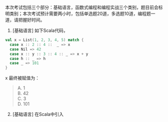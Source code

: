 本次考试包括三个部分：基础语言，函数式编程和编程实战三个类别，题目前会标明类别；本次考试预计需要两小时，包括单选题20道，多选题10道，编程题一道，请把握好时间。

1. [基础语言] 如下Scala代码，

```scala
val x = List(1, 2, 3, 4, 5) match {
  case x :: 2 :: 4 ::  _ => x
  case Nil => 42
  case x :: y :: 3 :: 4 :: _ => x + y
  case h :: _ => h
  case _ => 101
}
```
x 最终被赋值为：

>A.  1    
>B.  42     
>C.  3    
>D.  101   

2. [基础语言] 在Scala中引入
